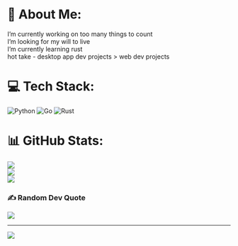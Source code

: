 # 💫 About Me:
I’m currently working on too many things to count<br>I’m looking for my will to live<br> I’m currently learning rust<br>hot take - desktop app dev projects > web dev projects

# 💻 Tech Stack:
![Python](https://img.shields.io/badge/python-3670A0?style=for-the-badge&logo=python&logoColor=ffdd54) ![Go](https://img.shields.io/badge/go-%2300ADD8.svg?style=for-the-badge&logo=go&logoColor=white) ![Rust](https://img.shields.io/badge/Rust-000000?style=for-the-badge&?logo=rust&logoColor=white)
# 📊 GitHub Stats:
![](https://github-readme-stats.vercel.app/api?username=madelyn1337&theme=solarized-dark&hide_border=false&include_all_commits=false&count_private=false)<br/>
![](https://github-readme-streak-stats.herokuapp.com/?user=madelyn1337&theme=solarized-dark&hide_border=false)<br/>
![](https://github-readme-stats.vercel.app/api/top-langs/?username=madelyn1337&theme=solarized-dark&hide_border=false&include_all_commits=false&count_private=false&layout=compact)

### ✍️ Random Dev Quote
![](https://quotes-github-readme.vercel.app/api?type=horizontal&theme=radical)

---
[![](https://visitcount.itsvg.in/api?id=madelyn1337&icon=0&color=0)](https://visitcount.itsvg.in)

<!-- Proudly created with GPRM ( https://gprm.itsvg.in ) -->
